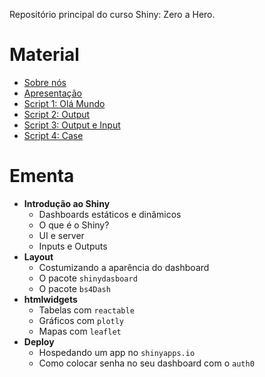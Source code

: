 
Repositório principal do curso Shiny: Zero a Hero.

Material
========

-   [Sobre
    nós](https://curso-r.github.io/latinr-shiny/slides/01-sobre.html)
-   [Apresentação](https://curso-r.github.io/latinr-shiny/slides/02-shiny-introducao.html)
-   [Script 1: Olá
    Mundo](https://curso-r.github.io/latinr-shiny/scripts/01-ola-mundo.R)
-   [Script 2:
    Output](https://curso-r.github.io/latinr-shiny/scripts/02-output.R)
-   [Script 3: Output e
    Input](https://curso-r.github.io/latinr-shiny/scripts/03-output-input.R)
-   [Script 4:
    Case](https://curso-r.github.io/latinr-shiny/scripts/04-case.R)

Ementa
======

-   **Introdução ao Shiny**
    -   Dashboards estáticos e dinâmicos
    -   O que é o Shiny?
    -   UI e server
    -   Inputs e Outputs
-   **Layout**
    -   Costumizando a aparência do dashboard
    -   O pacote `shinydasboard`
    -   O pacote `bs4Dash`
-   **htmlwidgets**
    -   Tabelas com `reactable`
    -   Gráficos com `plotly`
    -   Mapas com `leaflet`
-   **Deploy**
    -   Hospedando um app no `shinyapps.io`
    -   Como colocar senha no seu dashboard com o `auth0`
